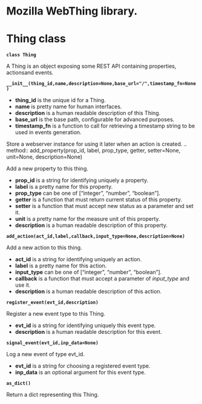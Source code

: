 # Mozilla WebThing library.

# Thing class


**`class Thing`**

A Thing is an object exposing some REST API containing properties, actionsand events.


**`__init__(thing_id,name,description=None,base_url="/",timestamp_fn=None)`**

-	**thing_id** is the unique id for a Thing.
-	**name** is pretty name for human interfaces.
-	**description** is a human readable description of this Thing.
-	**base_url** is the base path, configurable for advanced purposes.
-	**timestamp_fn** is a function to call for retrieving a timestamp string to be used in events generation.

Store a webserver instance for using it later when an action is created. ..  method:: add_property(prop_id, label, prop_type, getter, setter=None, unit=None, description=None)

Add a new property to this thing.


-	**prop_id** is a string for identifying uniquely a property.
-	**label** is a pretty name for this property.
-	**prop_type** can be one of [“integer”, “number”, “boolean”].
-	**getter** is a function that must return current status of this property.
-	**setter** is a function that must accept new status as a parameter and set it.
-	**unit** is a pretty name for the measure unit of this property.
-	**description** is a human readable description of this property.


**`add_action(act_id,label,callback,input_type=None,description=None)`**

Add a new action to this thing.

-	**act_id** is a string for identifying uniquely an action.
-	**label** is a pretty name for this action.
-	**input_type** can be one of [“integer”, “number”, “boolean”].
-	**callback** is a function that must accept a parameter of *input_type* and use it.
-	**description** is a human readable description of this action.


**`register_event(evt_id,description)`**

Register a new event type to this Thing.


-	**evt_id** is a string for identifying uniquely this event type.
-	**description** is a human readable description for this event.


**`signal_event(evt_id,inp_data=None)`**

Log a new event of type evt_id.


-	**evt_id** is a string for choosing a registered event type.
-	**inp_data** is an optional argument for this event type.


**`as_dict()`**

Return a dict representing this Thing.
<!--stackedit_data:
eyJoaXN0b3J5IjpbMTczMDE4MDEzNiwtMTMwNDIwODc2MF19
-->